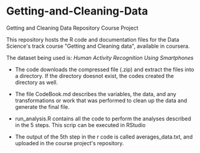 # Getting-and-Cleaning-Data
Getting and Cleaning Data Repository Course Project

This repository hosts the R code and documentation files for the Data Science's track course "Getting and Cleaning data", available in coursera.

The dataset being used is: _Human Activity Recognition Using Smartphones_

* The code downloads the compressed file (.zip) and extract the files into a directory. If the directory doesnot exist, the codes created the directory as well.

* The file CodeBook.md describes the variables, the data, and any transformations or work that was performed to clean up the data and generate the final file.

* run_analysis.R contains all the code to perform the analyses described in the 5 steps. This scrip can be executed in RStudio

* The output of the 5th step in the r code is called averages_data.txt, and uploaded in the course project's repository.


